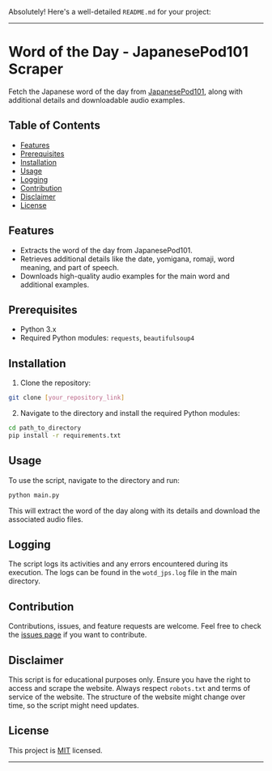 Absolutely! Here's a well-detailed `README.md` for your project:

---

# Word of the Day - JapanesePod101 Scraper

Fetch the Japanese word of the day from [JapanesePod101](https://www.japanesepod101.com/japanese-phrases), along with additional details and downloadable audio examples.

## Table of Contents
- [Features](#features)
- [Prerequisites](#prerequisites)
- [Installation](#installation)
- [Usage](#usage)
- [Logging](#logging)
- [Contribution](#contribution)
- [Disclaimer](#disclaimer)
- [License](#license)

## Features

- Extracts the word of the day from JapanesePod101.
- Retrieves additional details like the date, yomigana, romaji, word meaning, and part of speech.
- Downloads high-quality audio examples for the main word and additional examples.

## Prerequisites

- Python 3.x
- Required Python modules: `requests`, `beautifulsoup4`

## Installation

1. Clone the repository:
```bash
git clone [your_repository_link]
```

2. Navigate to the directory and install the required Python modules:
```bash
cd path_to_directory
pip install -r requirements.txt
```

## Usage

To use the script, navigate to the directory and run:

```bash
python main.py
```

This will extract the word of the day along with its details and download the associated audio files.

## Logging

The script logs its activities and any errors encountered during its execution. The logs can be found in the `wotd_jps.log` file in the main directory.

## Contribution

Contributions, issues, and feature requests are welcome. Feel free to check the [issues page](#) if you want to contribute.

## Disclaimer

This script is for educational purposes only. Ensure you have the right to access and scrape the website. Always respect `robots.txt` and terms of service of the website. The structure of the website might change over time, so the script might need updates.

## License

This project is [MIT](https://choosealicense.com/licenses/mit/) licensed.

---